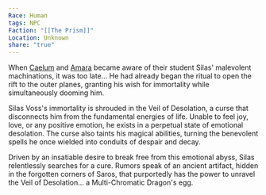 ```yaml
---
Race: Human
tags: NPC
Faction: "[[The Prism]]"
Location: Unknown
share: "true"
---
```


When [Caelum](../../../History%20&%20Lore/Legends/Caelum.md) and [Amara](../../../Maps%20&%20Geography/Cities%20&%20Towns/Pyrris/NPCs/Queen%20Amara.md) became aware of their student Silas' malevolent machinations, it was too late... He had already began the ritual to open the rift to the outer planes, granting his wish for immortality while simultaneously dooming him.

Silas Voss's immortality is shrouded in the Veil of Desolation, a curse that disconnects him from the fundamental energies of life. Unable to feel joy, love, or any positive emotion, he exists in a perpetual state of emotional desolation. The curse also taints his magical abilities, turning the benevolent spells he once wielded into conduits of despair and decay.

Driven by an insatiable desire to break free from this emotional abyss, Silas relentlessly searches for a cure. Rumors speak of an ancient artifact, hidden in the forgotten corners of Saros, that purportedly has the power to unravel the Veil of Desolation... a Multi-Chromatic Dragon's egg.
